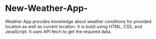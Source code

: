 # New-Weather-App-
Weather App provides knowledge about weather conditions for provided location as well as current location. It is build using HTML, CSS, and JavaScript. It uses API fetch to get the required data.
